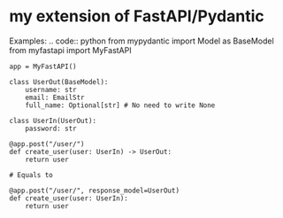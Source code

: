# my extension of FastAPI/Pydantic


Examples:
.. code:: python
    from mypydantic import Model as BaseModel
    from myfastapi import MyFastAPI

    app = MyFastAPI()

    class UserOut(BaseModel):
        username: str
        email: EmailStr
        full_name: Optional[str] # No need to write None

    class UserIn(UserOut):
        password: str

    @app.post("/user/")
    def create_user(user: UserIn) -> UserOut:
        return user

    # Equals to

    @app.post("/user/", response_model=UserOut)
    def create_user(user: UserIn):
        return user